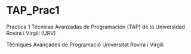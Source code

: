 # TAP_Prac1

Practica 1 Técnicas Avanzadas de Programación (TAP) de la Universidad Rovira i Virgili (URV)



Tècniques Avançades de Programació
Universitat Rovira i Virgili
